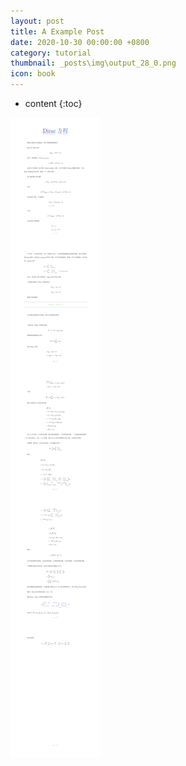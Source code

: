 ```yaml
---
layout: post
title: A Example Post
date: 2020-10-30 00:00:00 +0800
category: tutorial
thumbnail: _posts\img\output_28_0.png
icon: book
---
```


* content
{:toc}


![png](\style\image\Dirac.png)
















